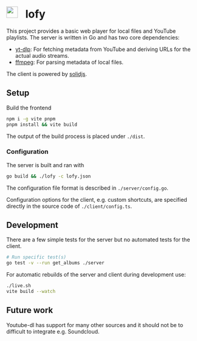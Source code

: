 # <img width=30px height=30px src="https://i.imgur.com/4OCZymB.png">&nbsp;&nbsp; lofy
This project provides a basic web player for local files and YouTube playlists. 
The server is written in Go and has two core dependencies:
* [yt-dlp](https://github.com/yt-dlp/yt-dlp): For fetching metadata from YouTube and deriving URLs for the actual audio streams.
* [ffmpeg](https://ffmpeg.org/): For parsing metadata of local files.

The client is powered by [solidjs](https://www.solidjs.com/).

## Setup
Build the frontend
```bash
npm i -g vite pnpm
pnpm install && vite build
```
The output of the build process is placed under `./dist`.

### Configuration
The server is built and ran with
```bash
go build && ./lofy -c lofy.json
```
The configuration file format is described in `./server/config.go`.

Configuration options for the client, e.g. custom shortcuts, are specified 
directly in the source code of `./client/config.ts`.


## Development
There are a few simple tests for the server but no automated tests for the 
client.
```bash
# Run specific test(s)
go test -v --run get_albums ./server
```
For automatic rebuilds of the server and client during development use:
```bash
./live.sh
vite build --watch
```

## Future work
Youtube-dl has support for many other sources and it should not be to difficult
to integrate e.g. Soundcloud.

